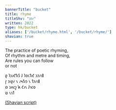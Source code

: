 ```yaml
---
bannerTitle: "bucket" 
title: rhyme
titleShv: "𐑮𐑲𐑥"
written: 2022
type: hk/bucket
aliases: ['/bucket/rhyme.html', '/bucket/rhyme/']
shavian: true
---
```


<div class="latin">

The practice of poetic rhyming,  
Of rhythm and metre and timing,  
Are rules you can follow  
or not

</div>

<div class="shavian">

𐑞 𐑐𐑮𐑨𐑒𐑑𐑦𐑕 𐑓 𐑐𐑴𐑧𐑑𐑦𐑒 𐑮𐑲𐑥𐑦𐑙  
𐑝 𐑮𐑦𐑞𐑥 𐑯 𐑥𐑰𐑑𐑼 𐑯 𐑑𐑲𐑥𐑦𐑙  
𐑸 𐑮𐑵𐑤𐑟 𐑿 𐑒𐑨𐑯 𐑓𐑪𐑤𐑴  
𐑹 𐑯𐑪𐑑

[(Shavian script)](/shavian/intro)

</div>
